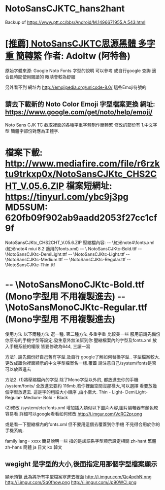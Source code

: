 # NotoSansCJKTC_hans2hant
Backup of https://www.ptt.cc/bbs/Android/M.1496671955.A.543.html

# [[推薦] NotoSansCJKTC思源黑體 多字重 簡轉繁](https://www.ptt.cc/bbs/Android/M.1496671955.A.543.html) 作者: Adoltw (阿特魯)

原始字體來源: Google Noto Fonts
字型的說明 可以參考 或自行google 查詢
適合長時間使用閱讀的 眼睛會較為舒服

另外看不到
網址內 http://emojipedia.org/unicode-8.0/
這些Emoji符號的

請去下載新的 Noto Color Emoji 字型檔案更換
網址: https://www.google.com/get/noto/help/emoji/
------
Noto Sans CJK TC  截取裡面的各種字重字體制作簡轉繁
修改的部份有
1.中文字型 簡體字部份對應為正體字.

檔案下載: http://www.mediafire.com/file/r6rzktu9trkxp0x/NotoSansCJKtc_CHS2CHT_V.05.6.ZIP
檔案短網址: https://tinyurl.com/ybc9j3pg
MD5SUM: 620fb09f902ab9aadd2053f27cc1cf9f
===================================================
NotoSansCJKtc_CHS2CHT_V.05.6.ZIP
壓縮檔內容:
-- \紅米note4\fonts.xml (紅米note4 miui 8.2 適用的fonts.xml)
-- \ NotoSansCJKtc-Bold.ttf
-- \NotoSansCJKtc-DemiLight.ttf
-- \NotoSansCJKtc-Light.ttf
-- \NotoSansCJKtc-Medium.ttf
-- \NotoSansCJKtc-Regular.ttf
-- \NotoSansCJKtc-Thin.ttf

-- \NotoSansMonoCJKtc-Bold.ttf    (Mono字型用 不用複製進去)
-- \NotoSansMonoCJKtc-Regular.ttf (Mono字型用 不用複製進去)
===================================================
使用方法 以下兩種方法 選一種.
第二種方法 多重字重 比較美一些
服用前請先備份你原有的手機字型等設定.發生意外無法幫到你
壓縮檔案內的字型及fonts.xml 放入手機系統的權限 皆要修改為644, 三讀一寫

方法1.
請先備份好自己舊有字型.及自行 google了解如何替換字型..
字型檔案較大.更改成跟你裡面顯示的中文字型檔案名一樣.覆蓋
請注意自己/system/fonts是否可以放置進去


方法2.
(1)將壓縮檔內的字型.除了Mono字型以外的,
都放進去你的手機 /system/fonts/
全放進去要約 116mb,若你裡面空間沒那樣大,可以選擇
看要放幾個字型放進去.
這是字的粗細大小順序 ,由小至大.
Thin - Light- DemiLight- Regular- Medium- Bold  - Black

(2)修改 /system/etc/fonts.xml
增加插入類似以下圖片內容,圖片編輯器有顏色較容易看
詳細可以google看看如何修改
http://i.imgur.com/VcRC2pr.png

或是看一下壓縮檔內的fonts.xml 但不要用這個去覆蓋到你手機
不見得合用於你的手機系統.

family lang= xxxx
簡易說明一些 指的是該語系字型顯示設定相關
zh-hant 繁體
zh-hans 簡體
ja    日文
ko 韓文

wegight 是字型的大小,後面指定用那個字型檔案顯示
----------------------------------------------
顯示預覽 此為將所有字型檔案塞進去裡面
http://i.imgur.com/Qc4pdhN.png
http://i.imgur.com/Sq0fhow.png
http://i.imgur.com/Jp90WCl.png
